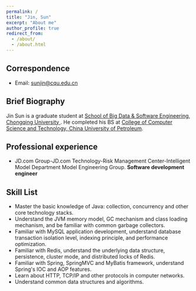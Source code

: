 ```yaml
---
permalink: /
title: "Jin, Sun"
excerpt: "About me"
author_profile: true
redirect_from: 
  - /about/
  - /about.html
---
```


<!-- ## Hanwen Zhang -->
## Correspondence

* Email: sunjin@cqu.edu.cn

## Brief Biography
Jin Sun is a graduate student at [School of Big Data & Software Engineering, Chongqing University ](http://www.cse.cqu.edu.cn/). He completed his BS at [College of Computer Science and Technology, China University of Petroleum](http://www.upc.edu.cn/).

## Professional experience
- JD.com Group-JD.com Technology-Risk Management Center-Intelligent Model Department Model Engineering Group. **Software development engineer**
## Skill List
- Master the basic knowledge of Java: collection, concurrency and other core technology stacks.
- Understand the JVM memory model, GC mechanism and class loading mechanism, and be familiar with common garbage collectors.
- Familiar with MySQL application development, understand database transaction isolation level, indexing principle, and performance optimization.
- Familiar with Redis, understand the underlying data structure, persistence, cluster mode, and distributed locks of Redis.
- Familiar with Spring, SpringMVC and MyBatis framework, understand Spring's IOC and AOP features.
- Learn about HTTP, TCP/IP and other protocols in computer networks.
- Understand common data structures and algorithms.
